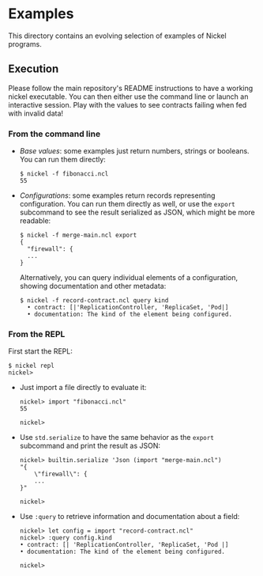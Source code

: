 # Examples

This directory contains an evolving selection of examples of Nickel programs.

## Execution

Please follow the main repository's README instructions to have a working nickel
executable. You can then either use the command line or launch an interactive
session. Play with the values to see contracts failing when fed with invalid
data!

### From the command line

- *Base values*: some examples just return numbers, strings or booleans. You can
  run them directly:

    ```console
    $ nickel -f fibonacci.ncl
    55
    ```

- *Configurations*: some examples return records representing configuration. You
  can run them directly as well, or use the `export` subcommand to see the result
  serialized as JSON, which might be more readable:

    ```console
    $ nickel -f merge-main.ncl export
    {
      "firewall": {
      ...
    }
    ```

    Alternatively, you can query individual elements of a configuration, showing
    documentation and other metadata:

    ```console
    $ nickel -f record-contract.ncl query kind
      • contract: [|'ReplicationController, 'ReplicaSet, 'Pod|]
      • documentation: The kind of the element being configured.
    ```

### From the REPL

First start the REPL:

```console
$ nickel repl
nickel>
```

- Just import a file directly to evaluate it:

    ```nickel
    nickel> import "fibonacci.ncl"
    55

    nickel>
    ```

- Use `std.serialize` to have the same behavior as the `export` subcommand
  and print the result as JSON:

    ```nickel
    nickel> builtin.serialize 'Json (import "merge-main.ncl")
    "{
        \"firewall\": {
        ...
    }"

    nickel>
    ```

- Use `:query` to retrieve information and documentation about a field:

    ```nickel
    nickel> let config = import "record-contract.ncl"
    nickel> :query config.kind
    • contract: [| 'ReplicationController, 'ReplicaSet, 'Pod |]
    • documentation: The kind of the element being configured.

    nickel>
    ```

